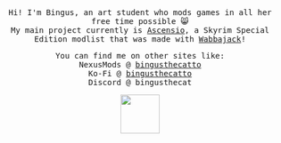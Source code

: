<p align="center">
  <samp>
    Hi! I'm Bingus, an art student who mods games in all her free time possible 😸</a>
    <br>My main project currently is <a href="https://github.com/Oghma-Infinium/Ascensio">Ascensio</a>, a Skyrim Special Edition modlist that was made with <a href="https://www.wabbajack.org/#/">Wabbajack</a>!
    </samp>
</p>

<p align="center">
  <samp>
    You can find me on other sites like:
    <br>NexusMods @ <a href="https://www.nexusmods.com/users/40930935">bingusthecatto</a>
    <br>Ko-Fi @ <a href="https://ko-fi.com/bingusthecatto">bingusthecatto</a>    
    <br>Discord @ bingusthecat
  </samp>
</p>

<p align="center">
  <samp>
    <img src="https://gifs4crds.carrd.co/assets/images/gallery08/3af19898.gif" width="70px">
  </samp>
</p>
